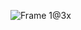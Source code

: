 
![Frame 1@3x](https://user-images.githubusercontent.com/76222899/185402631-090fad29-c6bd-4f5c-a7f6-89e4ef4ea632.png)
